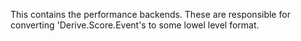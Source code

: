 This contains the performance backends.  These are responsible for converting
'Derive.Score.Event's to some lowel level format.
